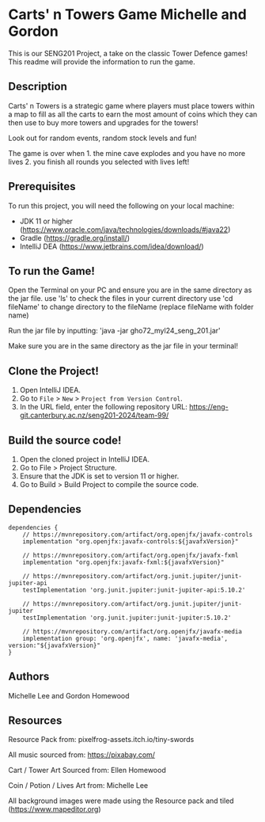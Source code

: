# Carts' n Towers Game Michelle and Gordon
This is our SENG201 Project, a take on the classic Tower Defence games!
This readme will provide the information to run the game.

## Description
Carts' n Towers is a strategic game where players must place towers within a map to fill as all the carts to earn the most amount of coins which they can then use to buy more towers and upgrades for the towers!

Look out for random events, random stock levels and fun!

The game is over when 1. the mine cave explodes and you have no more lives 2. you finish all rounds you selected with lives left!

## Prerequisites
To run this project, you will need the following on your local machine:
- JDK 11 or higher (https://www.oracle.com/java/technologies/downloads/#java22)
- Gradle (https://gradle.org/install/)
- IntelliJ DEA (https://www.jetbrains.com/idea/download/)

## To run the Game!
Open the Terminal on your PC and ensure you are in the same directory as the jar file. 
use 'ls' to check the files in your current directory 
use 'cd fileName' to change directory to the fileName (replace fileName with folder name)

Run the jar file by inputting:
'java -jar gho72_myl24_seng_201.jar'

Make sure you are in the same directory as the jar file in your terminal!

## Clone the Project!
1. Open IntelliJ IDEA.
2. Go to `File` > `New` > `Project from Version Control`.
3. In the URL field, enter the following repository URL: https://eng-git.canterbury.ac.nz/seng201-2024/team-99/


## Build the source code!
1. Open the cloned project in IntelliJ IDEA.
2. Go to File > Project Structure.
3. Ensure that the JDK is set to version 11 or higher.
4. Go to Build > Build Project to compile the source code.

## Dependencies

```
dependencies {
    // https://mvnrepository.com/artifact/org.openjfx/javafx-controls
    implementation "org.openjfx:javafx-controls:${javafxVersion}"

    // https://mvnrepository.com/artifact/org.openjfx/javafx-fxml
    implementation "org.openjfx:javafx-fxml:${javafxVersion}"

    // https://mvnrepository.com/artifact/org.junit.jupiter/junit-jupiter-api
    testImplementation 'org.junit.jupiter:junit-jupiter-api:5.10.2'

    // https://mvnrepository.com/artifact/org.junit.jupiter/junit-jupiter
    testImplementation 'org.junit.jupiter:junit-jupiter:5.10.2'

    // https://mvnrepository.com/artifact/org.openjfx/javafx-media
    implementation group: 'org.openjfx', name: 'javafx-media', version:"${javafxVersion}"
}
```


## Authors
Michelle Lee and Gordon Homewood

## Resources
Resource Pack from: pixelfrog-assets.itch.io/tiny-swords

All music sourced from: https://pixabay.com/ 

Cart / Tower Art Sourced from: Ellen Homewood

Coin / Potion / Lives Art from: Michelle Lee

All background images were made using the Resource pack and tiled (https://www.mapeditor.org)





